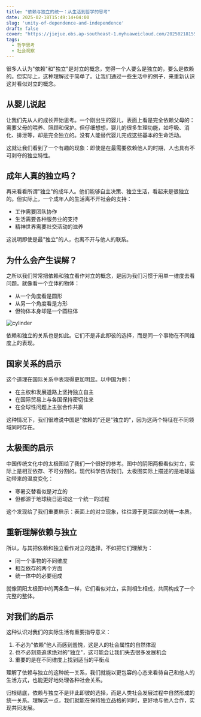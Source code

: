```yaml
---
title: "依赖与独立的统一：从生活到哲学的思考"
date: 2025-02-18T15:49:14+04:00
slug: 'unity-of-dependence-and-independence'
draft: false
cover: "https://jiejue.obs.ap-southeast-1.myhuaweicloud.com/20250218155207657.webp"
tags:
  - 哲学思考
  - 社会观察
---
```


很多人认为"依赖"和"独立"是对立的概念，觉得一个人要么是独立的，要么是依赖的。但实际上，这种理解过于简单了。让我们通过一些生活中的例子，来重新认识这对看似对立的概念。

<!--more-->

## 从婴儿说起

让我们先从人的成长开始思考。一个刚出生的婴儿，表面上看是完全依赖父母的：需要父母的喂养、照顾和保护。但仔细想想，婴儿的很多生理功能，如呼吸、消化、排泄等，却是完全独立的。没有人能替代婴儿完成这些基本的生命活动。

这就让我们看到了一个有趣的现象：即使是在最需要依赖他人的时期，人也具有不可剥夺的独立特性。

## 成年人真的独立吗？

再来看看所谓"独立"的成年人。他们能够自主决策、独立生活，看起来是很独立的。但实际上，一个成年人的生活离不开社会的支持：

- 工作需要团队协作
- 生活需要各种服务业的支持
- 精神世界需要社交活动的滋养

这说明即使是最"独立"的人，也离不开与他人的联系。

## 为什么会产生误解？

之所以我们常常把依赖和独立看作对立的概念，是因为我们习惯于用单一维度去看问题。就像看一个立体的物体：
- 从一个角度看是圆形
- 从另一个角度看是方形
- 但物体本身却是一个圆柱体

![cylinder](https://jiejue.obs.ap-southeast-1.myhuaweicloud.com/20250218175344782.webp)

依赖和独立的关系也是如此。它们不是非此即彼的选择，而是同一个事物在不同维度上的表现。

## 国家关系的启示

这个道理在国际关系中表现得更加明显。以中国为例：
- 在主权和发展道路上坚持独立自主
- 在国际贸易上与各国保持密切往来
- 在全球性问题上主张合作共赢

这种情况下，我们很难说中国是"依赖的"还是"独立的"，因为这两个特征在不同领域同时存在。

## 太极图的启示

中国传统文化中的太极图给了我们一个很好的参考。图中的阴阳两极看似对立，实际上是相互依存、不可分割的。现代科学告诉我们，太极图实际上描述的是地球运动带来的温度变化：

- 寒暑交替看似是对立的
- 但都源于地球绕日运动这一个统一的过程

这个发现给了我们重要启示：表面上的对立现象，往往源于更深层次的统一本质。

## 重新理解依赖与独立

所以，与其把依赖和独立看作对立的选择，不如把它们理解为：
- 同一个事物的不同维度
- 相互依存的两个方面
- 统一体中的必要组成

就像阴阳太极图中的两条鱼一样，它们看似对立，实则相生相成，共同构成了一个完整的整体。

## 对我们的启示

这种认识对我们的实际生活有重要指导意义：

1. 不必为"依赖"他人而感到羞愧，这是人的社会属性的自然体现
2. 也不必刻意追求绝对的"独立"，这可能会让我们失去很多发展机会
3. 重要的是在不同维度上找到适当的平衡点

理解了依赖与独立的这种统一关系，我们就能以更包容的心态来看待自己和他人的生活方式，也能更好地处理各种社会关系。

归根结底，依赖与独立不是非此即彼的选择，而是人类社会发展过程中自然形成的统一关系。理解这一点，我们就能在保持独立品格的同时，更好地与他人合作，实现共同发展。

